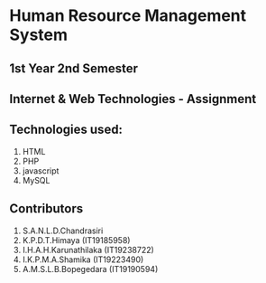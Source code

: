 # Human Resource Management System
## 1st Year 2nd Semester
<!-- ## Object Oriented Concepts - Assignment -->
## Internet & Web Technologies - Assignment

## Technologies used: 
1. HTML
2. PHP
3. javascript
4. MySQL

## Contributors
1. S.A.N.L.D.Chandrasiri
2. K.P.D.T.Himaya (IT19185958)
3. I.H.A.H.Karunathilaka (IT19238722)
4. I.K.P.M.A.Shamika (IT19223490)
5. A.M.S.L.B.Bopegedara (IT19190594)
